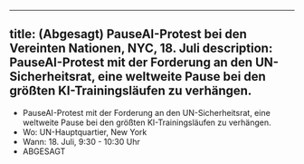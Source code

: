

---
title: (Abgesagt) PauseAI-Protest bei den Vereinten Nationen, NYC, 18. Juli
description: PauseAI-Protest mit der Forderung an den UN-Sicherheitsrat, eine weltweite Pause bei den größten KI-Trainingsläufen zu verhängen.
---
- PauseAI-Protest mit der Forderung an den UN-Sicherheitsrat, eine weltweite Pause bei den größten KI-Trainingsläufen zu verhängen.
- Wo: UN-Hauptquartier, New York
- Wann: 18. Juli, 9:30 - 10:30 Uhr
- ABGESAGT